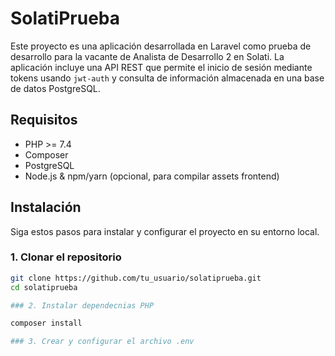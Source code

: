 # SolatiPrueba

Este proyecto es una aplicación desarrollada en Laravel como prueba de desarrollo para la vacante de Analista de Desarrollo 2 en Solati. La aplicación incluye una API REST que permite el inicio de sesión mediante tokens usando `jwt-auth` y consulta de información almacenada en una base de datos PostgreSQL.

## Requisitos

- PHP >= 7.4
- Composer
- PostgreSQL
- Node.js & npm/yarn (opcional, para compilar assets frontend)

## Instalación

Siga estos pasos para instalar y configurar el proyecto en su entorno local.

### 1. Clonar el repositorio

```bash
git clone https://github.com/tu_usuario/solatiprueba.git
cd solatiprueba

### 2. Instalar dependecnias PHP

composer install

### 3. Crear y configurar el archivo .env




